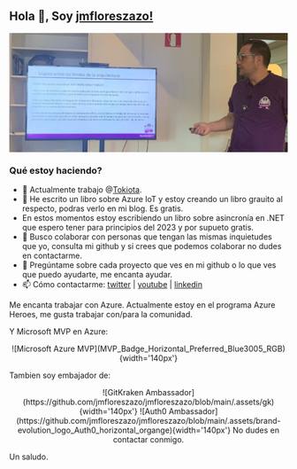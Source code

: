 ## Hola 👋, Soy [jmfloreszazo!](https://www.linkedin.com/in/jmfloreszazo/)

<img align="center" alt="me" src="https://github.com/jmfloreszazo/jmfloreszazo/blob/main/.assets/banner.jpg"/>

### Qué estoy haciendo?

- 🔭 Actualmente trabajo @[Tokiota](https://twitter.com/tokiota_IT).
- 🌱 He escrito un libro sobre Azure IoT y estoy creando un libro grauito al respecto, podras verlo en mi blog. Es gratis.
-  En estos momentos estoy escribiendo un libro sobre asincronía en .NET que espero tener para principios del 2023 y por supueto gratis.
- 👯 Busco colaborar con personas que tengan las mismas inquietudes que yo, consulta mi github y si crees que podemos colaborar no dudes en contactarme.
- 💬 Pregúntame sobre cada proyecto que ves en mi github o lo que ves que puedo ayudarte, me encanta ayudar.
- 📫 Cómo contactarme: [twitter](https://twitter.com/jmfloreszazo) | [youtube](https://www.youtube.com/channel/UCloqpGxXA6j_YnxVGPcg_Zg) | [linkedin](https://www.linkedin.com/in/jmfloreszazo/)

Me encanta trabajar con Azure. Actualmente estoy en el programa Azure Heroes, me gusta trabajar con/para la comunidad.

Y Microsoft MVP en Azure:

<p align="center">
![Microsoft Azure MVP](MVP_Badge_Horizontal_Preferred_Blue3005_RGB){width='140px'}
</p>

Tambien soy embajador de: 

<p align="center">
![GitKraken Ambassador](https://github.com/jmfloreszazo/jmfloreszazo/blob/main/.assets/gk){width='140px'}
![Auth0 Ambassador](https://github.com/jmfloreszazo/jmfloreszazo/blob/main/.assets/brand-evolution_logo_Auth0_horizontal_organge){width='140px'}
</p">
No dudes en contactar conmigo.

Un saludo.

